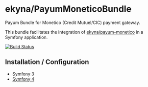 # ekyna/PayumMoneticoBundle

Payum Bundle for Monetico (Credit Mutuel/CIC) payment gateway.

This bundle facilitates the integration of [ekyna/payum-monetico](https://github.com/ekyna/PayumMonetico) in a Symfony application.

[![Build Status](https://travis-ci.org/ekyna/PayumMoneticoBundle.svg?branch=master)](https://travis-ci.org/ekyna/PayumMoneticoBundle)

## Installation / Configuration

* [Symfony 3](https://github.com/ekyna/PayumMonetico/blob/master/doc/symfony-3.md)
* [Symfony 4](https://github.com/ekyna/PayumMonetico/blob/master/doc/symfony-4.md)
